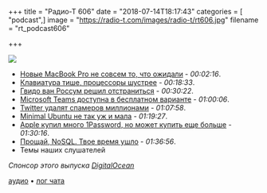 +++
title = "Радио-Т 606"
date = "2018-07-14T18:17:43"
categories = [ "podcast",]
image = "https://radio-t.com/images/radio-t/rt606.jpg"
filename = "rt_podcast606"

+++

![](https://radio-t.com/images/radio-t/rt606.jpg)

- [Новые MacBook Pro не совсем то, что ожидали](https://techcrunch.com/2018/07/12/apples-macbook-refresh-puts-the-focus-back-on-creative-pros/) - *00:02:16*.
- [Клавиатура тише, процессоры шустрее](https://www.theverge.com/2018/7/12/17563640/apple-macbook-pro-touchbar-2018-intel-processor-siri-true-tone) - *00:18:33*.
- [Гвидо ван Россум решил отстраниться](http://www.opennet.ru/opennews/art.shtml?num=48959) - *00:30:22*.
- [Microsoft Teams доступна в бесплатном варианте](https://techcrunch.com/2018/07/12/microsoft-teams-gets-a-free-version/) - *01:00:06*.
- [Twitter удалят спамеров миллионами](https://gizmodo.com/twitter-is-suspending-more-than-one-million-accounts-pe-1827409235) - *01:07:58*.
- [Minimal Ubuntu не так уж и мала](https://blog.ubuntu.com/2018/07/09/minimal-ubuntu-released) - *01:19:27*.
- [Apple купил много 1Password, но может купить еще больше](https://bgr.com/2018/07/10/apple-1password-acquisition-deal/amp/) - *01:30:16*.
- [Прощай, NoSQL. Твое время ушло](http://blog.memsql.com/nosql/) - *01:36:56*.
- Темы наших слушателей

*Спонсор этого выпуска [DigitalOcean](https://www.digitalocean.com)*


[аудио](https://cdn.radio-t.com/rt_podcast606.mp3) • [лог чата](http://chat.radio-t.com/logs/radio-t-606.html)
<audio src="https://cdn.radio-t.com/rt_podcast606.mp3" preload="none"></audio>

